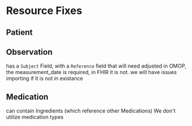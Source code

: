 # Resource Fixes

## Patient


## Observation
has a `Subject` Field, with a `Reference` field that will need adjusted
in OMOP, the measurement_date is required, in FHIR it is not. we will have issues importing if it is not in existance

## Medication
can contain Ingredients (which reference other Medications)
We don't utilize medication types